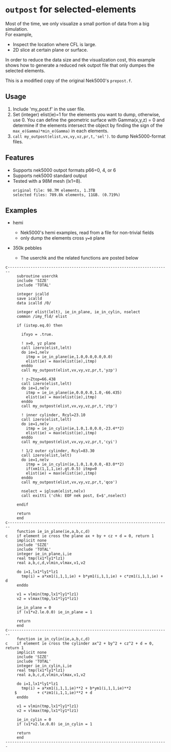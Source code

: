 # `outpost` for selected-elements

Most of the time, we only visualize a small portion of data from a big simulation.   
For example, 
- Inspect the location where CFL is large.
- 2D slice at certain plane or surface. 

In order to reduce the data size and the visualization cost, this example shows how to generate a reduced nek outpot file that only dumpes the selected elements.

This is a modified copy of the original Nek5000's `prepost.f`. 

## Usage
1. Include 'my_post.f' in the user file.
2. Set (integer) elist(ie)=1 for the elements you want to dump, otherwise, use 0.
   You can define the geometric surface with Gamma(x,y,z) = 0 and determine if the elements intersect the object by finding the sign of the `max_e(Gamma)*min_e(Gamma)` in each elements.
3. `call my_outpost(elist,vx,vy,vz,pr,t,'sel')`. to dump Nek5000-format files.


## Features
- Supports nek5000 outpot formats p66=0, 4, or 6
- Supports nek5000 standard output 
- Tested with a 98M mesh (lx1=8).   
   ```
   original file: 98.7M elements, 1.3TB 
   selected files: 709.8k elements, 11GB. (0.719%)
   ```

## Examples

- hemi   
   - Nek5000's hemi examples, read from a file for non-trivial fields   
   - only dump the elements cross `y=0` plane   

- 350k pebbles    
   - The userchk and the related functions are posted below  
```
c-----------------------------------------------------------------------
     subroutine userchk
     include 'SIZE'
     include 'TOTAL'

     integer icalld
     save icalld
     data icalld /0/

     integer elist(lelt), ie_in_plane, ie_in_cylin, nselect
     common /imy_fld/ elist

     if (istep.eq.0) then

       ifxyo = .true.

       ! x=0, yz plane
       call izero(elist,lelt)
       do ie=1,nelv
         itmp = ie_in_plane(ie,1.0,0.0,0.0,0.0)
         elist(ie) = max(elist(ie),itmp)
       enddo
       call my_outpost(elist,vx,vy,vz,pr,t,'yzp')

       ! z~Ztop=66.438
       call izero(elist,lelt)
       do ie=1,nelv
         itmp = ie_in_plane(ie,0.0,0.0,1.0,-66.435)
         elist(ie) = max(elist(ie),itmp)
       enddo
       call my_outpost(elist,vx,vy,vz,pr,t,'ztp')

       ! inner cylinder, Rcyl=23.10
       call izero(elist,lelt)
       do ie=1,nelv
         itmp = ie_in_cylin(ie,1.0,1.0,0.0,-23.4**2)
         elist(ie) = max(elist(ie),itmp)
       enddo
       call my_outpost(elist,vx,vy,vz,pr,t,'cyi')

       ! 1/2 outer cylinder, Rcyl=83.30
       call izero(elist,lelt)
       do ie=1,nelv
         itmp = ie_in_cylin(ie,1.0,1.0,0.0,-83.0**2)
         if(xm1(1,1,1,ie).gt.0.5) itmp=0
         elist(ie) = max(elist(ie),itmp)
       enddo
       call my_outpost(elist,vx,vy,vz,pr,t,'qco')

       nselect = iglsum(elist,nelv)
       call exitti ('chk: EOF nek post, E=$',nselect)

     endif

     return
     end
c-----------------------------------------------------------------------
     function ie_in_plane(ie,a,b,c,d)
c    if element ie cross the plane ax + by + cz + d = 0, return 1
     implicit none
     include 'SIZE'
     include 'TOTAL'
     integer ie_in_plane,i,ie
     real tmp(lx1*ly1*lz1)
     real a,b,c,d,vlmin,vlmax,v1,v2

     do i=1,lx1*ly1*lz1
       tmp(i) = a*xm1(i,1,1,ie) + b*ym1(i,1,1,ie) + c*zm1(i,1,1,ie) + d
     enddo

     v1 = vlmin(tmp,lx1*ly1*lz1)
     v2 = vlmax(tmp,lx1*ly1*lz1)

     ie_in_plane = 0
     if (v1*v2.le.0.0) ie_in_plane = 1

     return
     end
c-----------------------------------------------------------------------
     function ie_in_cylin(ie,a,b,c,d) 
c    if element ie cross the cylinder ax^2 + by^2 + cz^2 + d = 0, return 1
     implicit none
     include 'SIZE'
     include 'TOTAL'
     integer ie_in_cylin,i,ie
     real tmp(lx1*ly1*lz1)
     real a,b,c,d,vlmin,vlmax,v1,v2

     do i=1,lx1*ly1*lz1
       tmp(i) = a*xm1(i,1,1,ie)**2 + b*ym1(i,1,1,ie)**2
    $         + c*zm1(i,1,1,ie)**2 + d
     enddo

     v1 = vlmin(tmp,lx1*ly1*lz1)
     v2 = vlmax(tmp,lx1*ly1*lz1)

     ie_in_cylin = 0
     if (v1*v2.le.0.0) ie_in_cylin = 1

     return
     end
-----------------------------------------------------------------------
```

